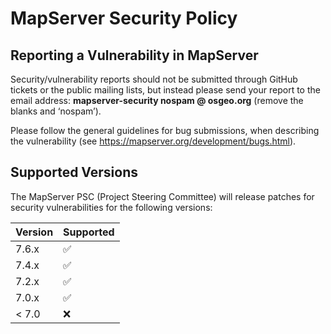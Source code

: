 # MapServer Security Policy

## Reporting a Vulnerability in MapServer

Security/vulnerability reports should not be submitted through GitHub tickets or the public mailing lists, but instead please send your report 
to the email address: **mapserver-security nospam @ osgeo.org** (remove the blanks and ‘nospam’).  

Please follow the general guidelines for bug 
submissions, when describing the vulnerability (see https://mapserver.org/development/bugs.html).

## Supported Versions

The MapServer PSC (Project Steering Committee) will release patches for security vulnerabilities for the following versions:

| Version | Supported          |
| ------- | ------------------ |
| 7.6.x   | :white_check_mark: |
| 7.4.x   | :white_check_mark: |
| 7.2.x   | :white_check_mark: |
| 7.0.x   | :white_check_mark: |
| < 7.0   | :x:                |
